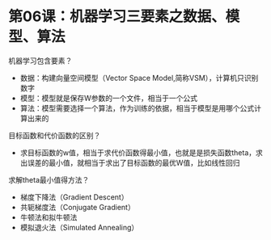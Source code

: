 # 第06课：机器学习三要素之数据、模型、算法

机器学习包含要素？

* 数据：构建向量空间模型（Vector Space Model,简称VSM），计算机只识别数字
* 模型：模型就是保存W参数的一个文件，相当于一个公式
* 算法：模型需要选择一个算法，作为训练的依据，相当于模型是用哪个公式计算出来的

目标函数和代价函数的区别？

* 求目标函数的w值，相当于求代价函数得最小值，也就是是损失函数theta，求出误差的最小值，就相当于求出了目标函数的最优W值，比如线性回归

求解theta最小值得方法？

* 梯度下降法（Gradient Descent）
* 共轭梯度法（Conjugate Gradient）
* 牛顿法和拟牛顿法
* 模拟退火法（Simulated Annealing）


